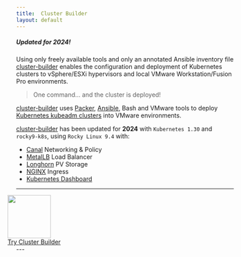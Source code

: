 ```yaml
---
title:  Cluster Builder
layout: default
---
```


##### Updated for 2024!

Using only freely available tools and only an annotated Ansible inventory file [cluster-builder](https://github.com/ids/cluster-builder) enables the configuration and deployment of Kubernetes clusters to vSphere/ESXi hypervisors and local VMware Workstation/Fusion Pro environments.

> One command... and the cluster is deployed!

<script id="asciicast-r6irOhfrbkTKvdo7SlVbGEyUL" src="https://asciinema.org/a/r6irOhfrbkTKvdo7SlVbGEyUL.js"  async data-autoplay="true" data-rows="41" data-theme="solarized-dark" data-size="small" data-speed="5"></script>

<script
  src="https://code.jquery.com/jquery-3.3.1.min.js"
  integrity="sha256-FgpCb/KJQlLNfOu91ta32o/NMZxltwRo8QtmkMRdAu8="
  crossorigin="anonymous"></script>

[cluster-builder](https://github.com/ids/cluster-builder) uses [Packer](https://www.packer.io), [Ansible](https://www.ansible.com),  Bash and VMware tools to deploy [Kubernetes kubeadm clusters](https://kubernetes.io/docs/setup/production-environment/tools/kubeadm/create-cluster-kubeadm/) into VMware environments.  

[cluster-builder](https://github.com/ids/cluster-builder) has been updated for __2024__ with `Kubernetes 1.30` and `rocky9-k8s`, using `Rocky Linux 9.4` with:

- [Canal](https://docs.tigera.io/calico/latest/getting-started/kubernetes/flannel/install-for-flannel) Networking & Policy
- [MetalLB](https://metallb.universe.tf) Load Balancer
- [Longhorn](https://longhorn.io/) PV Storage
- [NGINX](https://github.com/kubernetes/ingress-nginx) Ingress
- [Kubernetes Dashboard](https://kubernetes.io/docs/tasks/access-application-cluster/web-ui-dashboard/)


---
<div class="center" style="margin-left: -20px;">
<img style="width: 100px;box-shadow:none;margin-bottom:0px" src="/assets/images/cbLogo2-100.png" >
</div>
<div class="center" style="margin-left: -20px;">
<a id="try-cb-link" href="https://github.com/ids/cluster-builder">Try Cluster Builder</a>
</div>
---
<style>

</style>